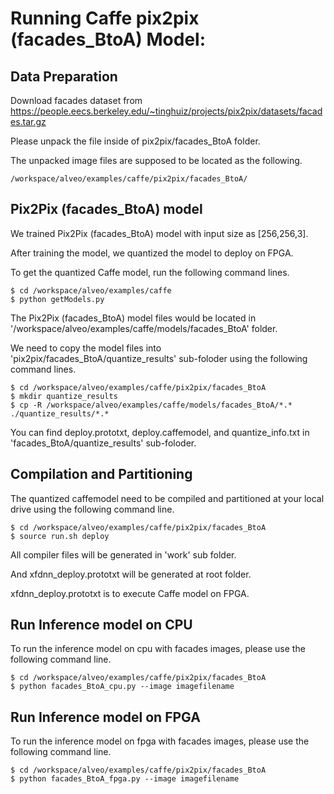 # Running Caffe pix2pix (facades_BtoA) Model:




## Data Preparation

Download facades dataset from https://people.eecs.berkeley.edu/~tinghuiz/projects/pix2pix/datasets/facades.tar.gz

Please unpack the file inside of pix2pix/facades_BtoA folder. 

The unpacked image files are supposed to be located as the following.  

```
/workspace/alveo/examples/caffe/pix2pix/facades_BtoA/
```


## Pix2Pix (facades_BtoA) model

We trained Pix2Pix (facades_BtoA) model with input size as [256,256,3].

After training the model, we quantized the model to deploy on FPGA.

To get the quantized Caffe model, run the following command lines. 

```
$ cd /workspace/alveo/examples/caffe 
$ python getModels.py
```

The Pix2Pix (facades_BtoA) model files would be located in '/workspace/alveo/examples/caffe/models/facades_BtoA' folder.  


We need to copy the model files into 'pix2pix/facades_BtoA/quantize_results' sub-foloder using the following command lines.

```
$ cd /workspace/alveo/examples/caffe/pix2pix/facades_BtoA
$ mkdir quantize_results
$ cp -R /workspace/alveo/examples/caffe/models/facades_BtoA/*.* ./quantize_results/*.*
```

You can find deploy.prototxt, deploy.caffemodel, and quantize_info.txt in 'facades_BtoA/quantize_results' sub-foloder.



## Compilation and Partitioning


The quantized caffemodel need to be compiled and partitioned at your local drive using the following command line.

```
$ cd /workspace/alveo/examples/caffe/pix2pix/facades_BtoA
$ source run.sh deploy
```

All compiler files will be generated in 'work' sub folder.

And xfdnn_deploy.prototxt will be generated at root folder.

xfdnn_deploy.prototxt is to execute Caffe model on FPGA.




## Run Inference model on CPU

To run the inference model on cpu with facades images, please use the following command line.

```
$ cd /workspace/alveo/examples/caffe/pix2pix/facades_BtoA
$ python facades_BtoA_cpu.py --image imagefilename
```


## Run Inference model on FPGA 

To run the inference model on fpga with facades images, please use the following command line.

```
$ cd /workspace/alveo/examples/caffe/pix2pix/facades_BtoA
$ python facades_BtoA_fpga.py --image imagefilename
```




